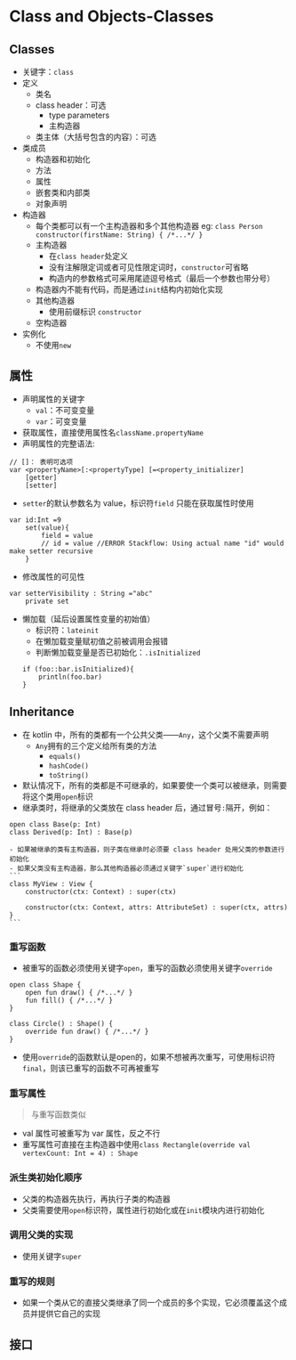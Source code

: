# Class and Objects-Classes

## Classes
- 关键字：`class`
- 定义
    + 类名
    + class header：可选
        * type parameters
        * 主构造器
    + 类主体（大括号包含的内容）：可选
- 类成员
    + 构造器和初始化
    + 方法       
    + 属性
    + 嵌套类和内部类
    + 对象声明
- 构造器
    + 每个类都可以有一个主构造器和多个其他构造器
    eg: `class Person constructor(firstName: String) { /*...*/ }`
    + 主构造器
        * 在`class header`处定义
        * 没有注解限定词或者可见性限定词时，`constructor`可省略
        * 构造内的参数格式可采用尾迹逗号格式（最后一个参数也带分号）
    + 构造器内不能有代码，而是通过`init`结构内初始化实现
    + 其他构造器
        * 使用前缀标识 `constructor`
    + 空构造器
- 实例化
    + 不使用`new`


## 属性
- 声明属性的关键字
    + `val`：不可变变量
    + `var`：可变变量
- 获取属性，直接使用属性名`className.propertyName`
- 声明属性的完整语法: 
```
// []： 表明可选项
var <propertyName>[:<propertyType] [=<property_initializer]
    [getter]
    [setter]
```
- `setter`的默认参数名为 value，标识符`field` 只能在获取属性时使用
```
var id:Int =9
    set(value){
        field = value 
        // id = value //ERROR Stackflow: Using actual name "id" would make setter recursive 
    }
```
- 修改属性的可见性
```
var setterVisibility : String ="abc"
    private set
```

- 懒加载（延后设置属性变量的初始值）
    + 标识符：`lateinit`
    + 在懒加载变量赋初值之前被调用会报错
    + 判断懒加载变量是否已初始化：`.isInitialized`
    ```
    if (foo::bar.isInitialized){
        println(foo.bar)
    }
    ```


## Inheritance
- 在 kotlin 中，所有的类都有一个公共父类——`Any`，这个父类不需要声明
    - `Any`拥有的三个定义给所有类的方法
        + `equals()`
        + `hashCode()`
        + `toString()`
- 默认情况下，所有的类都是不可继承的，如果要使一个类可以被继承，则需要将这个类用`open`标识
- 继承类时，将继承的父类放在 class header 后，通过冒号`:`隔开，例如：
```
open class Base(p: Int)
class Derived(p: Int) : Base(p)
```
    - 如果被继承的类有主构造器，则子类在继承时必须要 class header 处用父类的参数进行初始化
    - 如果父类没有主构造器，那么其他构造器必须通过关键字`super`进行初始化
    ```
    class MyView : View {
        constructor(ctx: Context) : super(ctx)

        constructor(ctx: Context, attrs: AttributeSet) : super(ctx, attrs)
    }
    ```

###  重写函数
- 被重写的函数必须使用关键字`open`，重写的函数必须使用关键字`override`
```
open class Shape {
    open fun draw() { /*...*/ }
    fun fill() { /*...*/ }
}

class Circle() : Shape() {
    override fun draw() { /*...*/ }
}
```
- 使用`override`的函数默认是open的，如果不想被再次重写，可使用标识符`final`，则该已重写的函数不可再被重写

### 重写属性
> 与重写函数类似

- val 属性可被重写为 var 属性，反之不行
- 重写属性可直接在主构造器中使用`class Rectangle(override val vertexCount: Int = 4) : Shape `

### 派生类初始化顺序
- 父类的构造器先执行，再执行子类的构造器
- 父类需要使用`open`标识符，属性进行初始化或在`init`模块内进行初始化

### 调用父类的实现
- 使用关键字`super`

### 重写的规则
- 如果一个类从它的直接父类继承了同一个成员的多个实现，它必须覆盖这个成员并提供它自己的实现


## 接口
